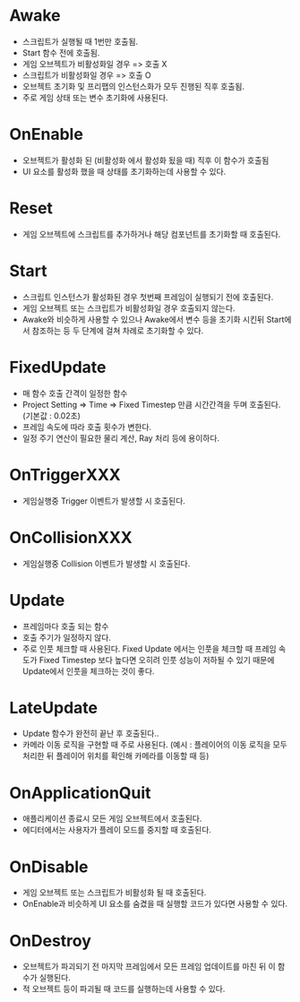 # Awake

- 스크립트가 실행될 때 1번만 호출됨.
- Start 함수 전에 호출됨.
- 게임 오브젝트가 비활성화일 경우 => 호출 X
- 스크립트가 비활성화일 경우 => 호출 O
- 오브젝트 초기화 및 프리팹의 인스턴스화가 모두 진행된 직후 호출됨.
- 주로 게임 상태 또는 변수 초기화에 사용된다.

# OnEnable

- 오브젝트가 활성화 된 (비활성화 에서 활성화 됬을 때) 직후 이 함수가 호출됨
- UI 요소를 활성화 했을 때 상태를 초기화하는데 사용할 수 있다.

# Reset

- 게임 오브젝트에 스크립트를 추가하거나 해당 컴포넌트를 초기화할 때 호출된다.

# Start

- 스크립트 인스턴스가 활성화된 경우 첫번째 프레임이 실행되기 전에 호출된다.
- 게임 오브젝트 또는 스크립트가 비활성화일 경우 호출되지 않는다.
- Awake와 비슷하게 사용할 수 있으나 Awake에서 변수 등을 초기화 시킨뒤 Start에서 참조하는 등 두 단계에 걸쳐 차례로 초기화할 수 있다.

# FixedUpdate

- 매 함수 호출 간격이 일정한 함수
- Project Setting ⇒ Time ⇒ Fixed Timestep 만큼 시간간격을 두며 호출된다. (기본값 : 0.02초)
- 프레임 속도에 따라 호출 횟수가 변한다.
- 일정 주기 연산이 필요한 물리 계산, Ray 처리 등에 용이하다.

# OnTriggerXXX

- 게임실행중 Trigger 이벤트가 발생할 시 호출된다.

# OnCollisionXXX

- 게임실행중 Collision 이벤트가 발생할 시 호출된다.

# Update

- 프레임마다 호출 되는 함수
- 호출 주기가 일정하지 않다.
- 주로 인풋 체크할 때 사용된다. Fixed Update 에서는 인풋을 체크할 때 프레임 속도가 Fixed Timestep 보다 높다면 오히려 인풋 성능이 저하될 수 있기 때문에 Update에서 인풋을 체크하는 것이 좋다.

# LateUpdate

- Update 함수가 완전히 끝난 후 호출된다..
- 카메라 이동 로직을 구현할 때 주로 사용된다. (예시 : 플레이어의 이동 로직을 모두 처리한 뒤 플레이어 위치를 확인해 카메라를 이동할 때 등)

# OnApplicationQuit

- 애플리케이션 종료시 모든 게임 오브젝트에서 호출된다.
- 에디터에서는 사용자가 플레이 모드를 중지할 때 호출된다.

# OnDisable

- 게임 오브젝트 또는 스크립트가 비활성화 될 때 호출된다.
- OnEnable과 비슷하게 UI 요소를 숨겼을 때 실행할 코드가 있다면 사용할 수 있다.

# OnDestroy

- 오브젝트가 파괴되기 전 마지막 프레임에서 모든 프레임 업데이트를 마친 뒤 이 함수가 실행된다.
- 적 오브젝트 등이 파괴될 때 코드를 실행하는데 사용할 수 있다.